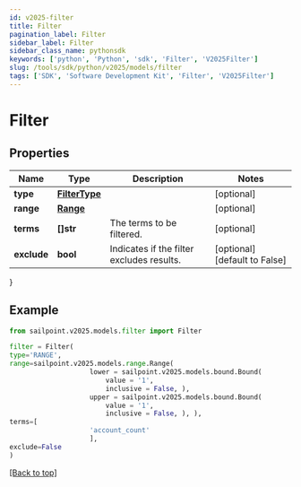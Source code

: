 ```yaml
---
id: v2025-filter
title: Filter
pagination_label: Filter
sidebar_label: Filter
sidebar_class_name: pythonsdk
keywords: ['python', 'Python', 'sdk', 'Filter', 'V2025Filter'] 
slug: /tools/sdk/python/v2025/models/filter
tags: ['SDK', 'Software Development Kit', 'Filter', 'V2025Filter']
---
```


# Filter


## Properties

Name | Type | Description | Notes
------------ | ------------- | ------------- | -------------
**type** | [**FilterType**](filter-type) |  | [optional] 
**range** | [**Range**](range) |  | [optional] 
**terms** | **[]str** | The terms to be filtered. | [optional] 
**exclude** | **bool** | Indicates if the filter excludes results. | [optional] [default to False]
}

## Example

```python
from sailpoint.v2025.models.filter import Filter

filter = Filter(
type='RANGE',
range=sailpoint.v2025.models.range.Range(
                    lower = sailpoint.v2025.models.bound.Bound(
                        value = '1', 
                        inclusive = False, ), 
                    upper = sailpoint.v2025.models.bound.Bound(
                        value = '1', 
                        inclusive = False, ), ),
terms=[
                    'account_count'
                    ],
exclude=False
)

```
[[Back to top]](#) 


